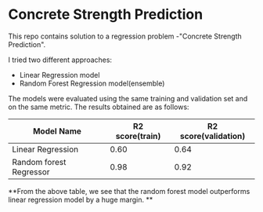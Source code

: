 # Concrete Strength Prediction

This repo contains solution to a regression problem -"Concrete Strength Prediction".

I tried two different approaches:

* Linear Regression model
* Random Forest Regression model(ensemble)

The models were evaluated using the same training and validation set and on the same metric. The results obtained are as follows:



| Model Name              | R2 score(train) | R2 score(validation) |
| ----------------------- | --------------- | -------------------- |
| Linear Regression       | 0.60            | 0.64                 |
| Random forest Regressor | 0.98            | 0.92                 |

**From the above table, we see that the random forest model outperforms linear regression model by a huge margin. **



